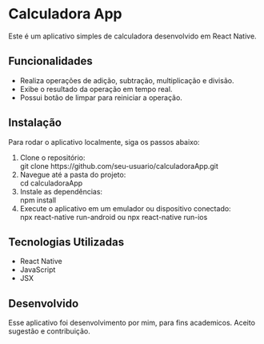 # Calculadora App

Este é um aplicativo simples de calculadora desenvolvido em React Native.

## Funcionalidades
<ul>
<li>Realiza operações de adição, subtração, multiplicação e divisão.</li>
<li>Exibe o resultado da operação em tempo real.</li>
<li>Possui botão de limpar para reiniciar a operação.</li>
</ul>

## Instalação

Para rodar o aplicativo localmente, siga os passos abaixo:<br>
<ol>
  <li>Clone o repositório: <br> git clone https://github.com/seu-usuario/calculadoraApp.git</li>
  <li>Navegue até a pasta do projeto: <br> cd calculadoraApp</li>
  <li>Instale as dependências: <br> npm install</li>
  <li>Execute o aplicativo em um emulador ou dispositivo conectado:<br> npx react-native run-android ou
npx react-native run-ios
</li>
</ol>

## Tecnologias Utilizadas
<ul>
  <li>React Native</li>
  <li>JavaScript</li>
  <li>JSX</li>
</ul>

## Desenvolvido
Esse aplicativo foi desenvolvimento por mim, para fins academicos. Aceito sugestão e contribuição.
